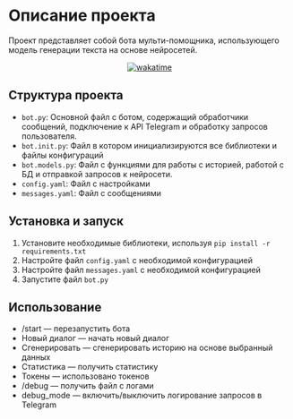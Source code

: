 # Описание проекта

Проект представляет собой бота мульти-помощника, использующего модель генерации текста на основе нейросетей.
<div align='center'>
<a href="https://wakatime.com/@Mag329/projects/nauwodypoq?start=2024-04-03&end=2024-04-09"><img src="https://wakatime.com/badge/user/018b919c-8ec9-4a53-9254-f550cb396443/project/018e3d73-1df2-4b52-a89c-6a1072a0868d.svg?style=flat-square" alt="wakatime"></a>
</div>

## Структура проекта

- `bot.py`: Основной файл с ботом, содержащий обработчики сообщений, подключение к API Telegram и обработку запросов пользователя.
- `bot.init.py`: Файл в котором инициализируются все библиотеки и файлы конфигураций
- `bot.models.py`: Файл с функциями для работы с историей, работой с БД и отправкой запросов к нейросети.
- `config.yaml`: Файл с настройками
- `messages.yaml`: Файл с сообщениями

## Установка и запуск

1. Установите необходимые библиотеки, используя `pip install -r requirements.txt`
2. Настройте файл `config.yaml` с необходимой конфигурацией
3. Настройте файл `messages.yaml` с необходимой конфигурацией
3. Запустите файл `bot.py`

## Использование

- /start — перезапустить бота
- Новый диалог — начать новый диалог
- Сгенерировать — сгенерировать историю на основе выбранный данных
- Статистика — получить статистику
- Токены — использовано токенов
- /debug — получить файл с логами
- debug_mode — включить/выключить логирование запросов в Telegram 


